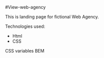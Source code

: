 #View-web-agency

This is landing page for fictional Web Agency.

Technologies used:

- Html
- CSS

CSS variables
BEM
